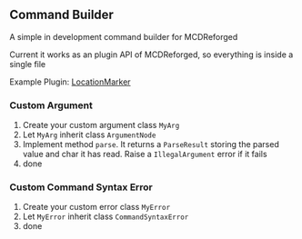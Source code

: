 Command Builder
-------

A simple in development command builder for MCDReforged

Current it works as an plugin API of MCDReforged, so everything is inside a single file

Example Plugin: [LocationMarker](https://github.com/TISUnion/LocationMarker)

### Custom Argument

1. Create your custom argument class `MyArg`
2. Let `MyArg` inherit class `ArgumentNode`
3. Implement method `parse`. It returns a `ParseResult` storing the parsed value and char it has read. Raise a `IllegalArgument` error if it fails
4. done


### Custom Command Syntax Error

1. Create your custom error class `MyError`
2. Let `MyError` inherit class `CommandSyntaxError`
3. done
